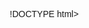 !DOCTYPE html>
<html lang="pt-BR">
<head>
    <meta charset="UTF-8">
    <meta name="viewport" content="width=device-width, initial-scale=1.0">
    <title>Franquia de Hamburgueria</title>
    <style>
        /* Estilos gerais */
        * {
            margin: 0;
            padding: 0;
            box-sizing: border-box;
            font-family: Arial, sans-serif;
        }
        
        body {
            color: #333;
            line-height: 1.6;
            background-color: #fdfdfd;
        }

        /* Container principal */
        .container {
            width: 100%;
            max-width: 1200px;
            margin: 0 auto;
            padding: 20px;
        }

        /* Cabeçalho */
        header {
            background-color: #FF4B2B;
            padding: 20px 0;
            text-align: center;
            
        }

        header h1 {
            color: #fff;
            font-size: 2.5em;
        }

        /* Banner principal */
        .banner {
            background-image: url('://source.unsplash.com/1600x900/?burger');
            background-size: cover;
            background-position: center;
            height: 60vh;
            display: flex;
            align-items: center;
            justify-content: center;
            color: #fff;
            text-align: center;
        }

        .banner h2 {
            font-size: 2.5em;
            text-shadow: 2px 2px 4px rgba(0, 0, 0, 0.7);
        }

        /* Seção de apresentação */
        .presentation {
            padding: 40px 0;
            text-align: center;
        }

        .presentation h2 {
            font-size: 2em;
            color: #FF4B2B;
            margin-bottom: 20px;
        }

        .presentation p {
            max-width: 800px;
            margin: 0 auto;
            font-size: 1.1em;
            color: #555;
        }

        /* Benefícios da franquia */
        .benefits {
            display: flex;
            justify-content: space-between;
            gap: 20px;
            flex-wrap: wrap;
            margin-top: 40px;
        }

        .benefit-item {
            flex: 1;
            min-width: 250px;
            background-color: #f4f4f4;
            padding: 20px;
            border-radius: 8px;
            text-align: center;
        }

        .benefit-item h3 {
            font-size: 1.5em;
            color: #333;
            margin-bottom: 10px;
        }

        .benefit-item p {
            font-size: 1em;
            color: #666;
        }

        /* Chamada para ação */
        .cta {
            background-color: #FF4B2B;
            color: #fff;
            padding: 30px 0;
            text-align: center;
            margin-top: 40px;
            border-radius: 8px;
        }

        .cta h2 {
            font-size: 2em;
            margin-bottom: 15px;
        }

        .cta a {
            display: inline-block;
            padding: 10px 30px;
            background-color: #fff;
            color: #FF4B2B;
            font-size: 1.2em;
            text-decoration: none;
            border-radius: 4px;
            transition: 0.3s;
        }

        .cta a:hover {
            background-color: #333;
            color: #fff;
        }

        /* Rodapé */
        footer {
            text-align: center;
            padding: 20px 0;
            background-color: #333;
            color: #fff;
            margin-top: 20px;
        }
    </style>
</head>
<body>

    <!-- Cabeçalho -->
    <header>
        <h1>
            <img src="img/logo haven.png" alt="logo haven" style="width: 200px;height:100px;">
        
            Haven Burger



        </h1>
    </header>

    <!-- Banner Principal -->
    <section class="banner">
        <h2>Transforme sua paixão em um negócio de sucesso</h2>
    </section>

    <!-- Seção de Apresentação -->
    <section class="presentation container">
        <h2>Sobre a Franquia</h2>
        <p>Se você é apaixonado por hambúrgueres e quer levar essa experiência para sua cidade, junte-se à Hamburgueria Gourmet e faça parte de uma rede de franquias de sucesso. Oferecemos suporte completo para que você tenha uma operação lucrativa e se destaque no mercado.</p>
    </section>

    <!-- Benefícios da Franquia -->
    <section class="benefits container">
        <div class="benefit-item">
            <h3>Treinamento Completo</h3>
            <p>Receba todo o treinamento necessário para operar a franquia com eficiência.</p>
        </div>
        <div class="benefit-item">
            <h3>Marca Reconhecida</h3>
            <p>Aproveite a força de uma marca já consolidada e atrativa para o público.</p>
        </div>
        <div class="benefit-item">
            <h3>Suporte Contínuo</h3>
            <p>Tenha suporte em marketing, operações e finanças para o sucesso do seu negócio.</p>
        </div>
    </section>

    <!-- Chamada para Ação -->
    <section class="cta">
        <h2>Pronto para abrir sua franquia?</h2>
        <a href="mailto:contato@hamburgueriagourmet.com">Entre em contato</a>
    </section>

    <!-- Rodapé -->
    <footer>
        <p>&copy; 2023 Hamburgueria Gourmet. Todos os direitos reservados.</p>
    </footer>

</body>
</html>
